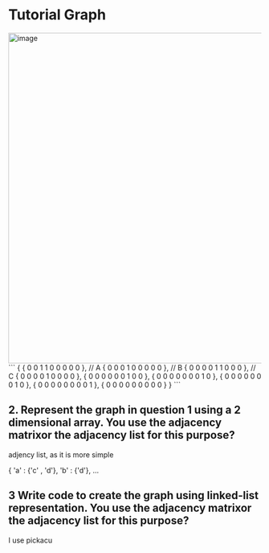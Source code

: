 # Tutorial Graph

<img width="657" alt="image" src="https://github.com/LuqmanSajjad/WIA1002-2022-23-/assets/127722651/f46efe55-c6df-4676-8812-db776fc19ab4">
```
{ { 0 0 1 1 0 0 0 0 0 },  // A
  { 0 0 0 1 0 0 0 0 0 },  // B
  { 0 0 0 0 1 1 0 0 0 },  // C
  { 0 0 0 0 1 0 0 0 0 },
  { 0 0 0 0 0 0 1 0 0 },
  { 0 0 0 0 0 0 0 1 0 },
  { 0 0 0 0 0 0 0 1 0 },
  { 0 0 0 0 0 0 0 0 1 },
  { 0 0 0 0 0 0 0 0 0 } }
  ```
  
## 2. Represent the graph in question 1 using a 2 dimensional array. You use the adjacency matrixor the adjacency list for this purpose?

adjency list, as it is more simple 

{ 'a' : {'c' , 'd'},
  'b' : {'d'}, ...
  

## 3  Write code to create the graph using linked-list representation. You use the adjacency matrixor the adjacency list for this purpose?
I use pickacu

